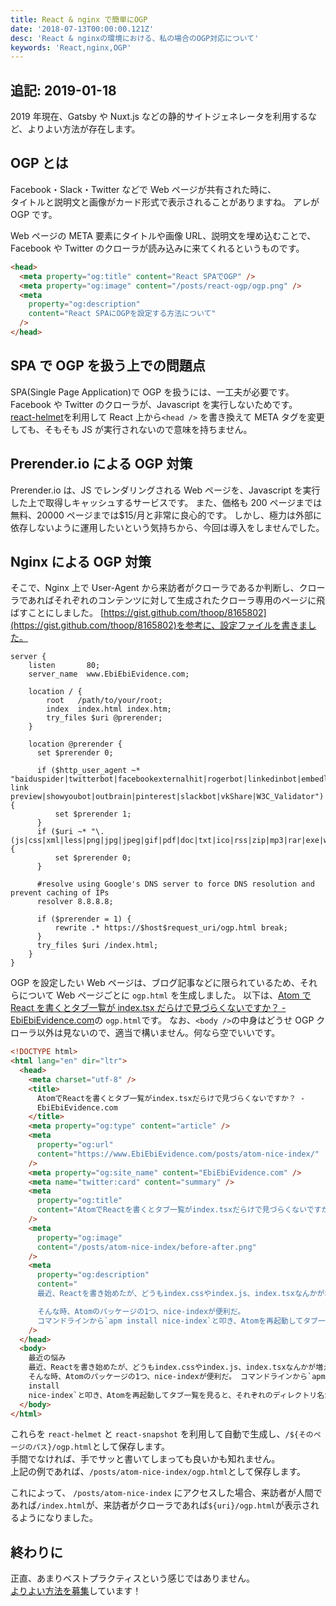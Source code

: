 ```yaml
---
title: React & nginx で簡単にOGP
date: '2018-07-13T00:00:00.121Z'
desc: 'React & nginxの環境における、私の場合のOGP対応について'
keywords: 'React,nginx,OGP'
---
```


## 追記: 2019-01-18

2019 年現在、Gatsby や Nuxt.js などの静的サイトジェネレータを利用するなど、よりよい方法が存在します。

## OGP とは

Facebook・Slack・Twitter などで Web ページが共有された時に、  
タイトルと説明文と画像がカード形式で表示されることがありますね。
アレが OGP です。

Web ページの META 要素にタイトルや画像 URL、説明文を埋め込むことで、  
Facebook や Twitter のクローラが読み込みに来てくれるというものです。

```html
<head>
  <meta property="og:title" content="React SPAでOGP" />
  <meta property="og:image" content="/posts/react-ogp/ogp.png" />
  <meta
    property="og:description"
    content="React SPAにOGPを設定する方法について"
  />
</head>
```

## SPA で OGP を扱う上での問題点

SPA(Single Page Application)で OGP を扱うには、一工夫が必要です。Facebook や Twitter のクローラが、Javascript を実行しないためです。  
[react-helmet](https://github.com/nfl/react-helmet)を利用して React 上から`<head />` を書き換えて META タグを変更しても、そもそも JS が実行されないので意味を持ちません。

## Prerender.io による OGP 対策

Prerender.io は、JS でレンダリングされる Web ページを、Javascript を実行した上で取得しキャッシュするサービスです。
また、価格も 200 ページまでは無料、20000 ページまでは\$15/月と非常に良心的です。
しかし、極力は外部に依存しないように運用したいという気持ちから、今回は導入をしませんでした。

## Nginx による OGP 対策

そこで、Nginx 上で User-Agent から来訪者がクローラであるか判断し、クローラであればそれぞれのコンテンツに対して生成されたクローラ専用のページに飛ばすことにしました。
[https://gist.github.com/thoop/8165802](https://gist.github.com/thoop/8165802)を参考に、設定ファイルを書きました。

```nginx
server {
    listen       80;
    server_name  www.EbiEbiEvidence.com;

    location / {
        root   /path/to/your/root;
        index  index.html index.htm;
        try_files $uri @prerender;
    }

    location @prerender {
      set $prerender 0;

      if ($http_user_agent ~* "baiduspider|twitterbot|facebookexternalhit|rogerbot|linkedinbot|embedly|quora link preview|showyoubot|outbrain|pinterest|slackbot|vkShare|W3C_Validator") {
          set $prerender 1;
      }
      if ($uri ~* "\.(js|css|xml|less|png|jpg|jpeg|gif|pdf|doc|txt|ico|rss|zip|mp3|rar|exe|wmv|doc|avi|ppt|mpg|mpeg|tif|wav|mov|psd|ai|xls|mp4|m4a|swf|dat|dmg|iso|flv|m4v|torrent|ttf|woff|svg|eot)") {
          set $prerender 0;
      }

      #resolve using Google's DNS server to force DNS resolution and prevent caching of IPs
      resolver 8.8.8.8;

      if ($prerender = 1) {
          rewrite .* https://$host$request_uri/ogp.html break;
      }
      try_files $uri /index.html;
    }
}
```

OGP を設定したい Web ページは、ブログ記事などに限られているため、それらについて Web ページごとに `ogp.html` を生成しました。
以下は、[Atom で React を書くとタブ一覧が index.tsx だらけで見づらくないですか？ - EbiEbiEvidence.com](https://www.EbiEbiEvidence.com/posts/atom-nice-index/)の `ogp.html`です。
なお、`<body />`の中身はどうせ OGP クローラ以外は見ないので、適当で構いません。何なら空でいいです。

```html
<!DOCTYPE html>
<html lang="en" dir="ltr">
  <head>
    <meta charset="utf-8" />
    <title>
      AtomでReactを書くとタブ一覧がindex.tsxだらけで見づらくないですか？ -
      EbiEbiEvidence.com
    </title>
    <meta property="og:type" content="article" />
    <meta
      property="og:url"
      content="https://www.EbiEbiEvidence.com/posts/atom-nice-index/"
    />
    <meta property="og:site_name" content="EbiEbiEvidence.com" />
    <meta name="twitter:card" content="summary" />
    <meta
      property="og:title"
      content="AtomでReactを書くとタブ一覧がindex.tsxだらけで見づらくないですか？"
    />
    <meta
      property="og:image"
      content="/posts/atom-nice-index/before-after.png"
    />
    <meta
      property="og:description"
      content="
      最近、Reactを書き始めたが、どうもindex.cssやindex.js、index.tsxなんかが増えてしまう。そんな状態でAtomでReactを書こうとすれば、たちまち`index.js`のタブだらけになってしまう。

      そんな時、Atomのパッケージの1つ、nice-indexが便利だ。
      コマンドラインから`apm install nice-index`と叩き、Atomを再起動してタブ一覧を見ると、それぞれのディレクトリ名が表示されるようになり、非常に見やすくなった。"
    />
  </head>
  <body>
    最近の悩み
    最近、Reactを書き始めたが、どうもindex.cssやindex.js、index.tsxなんかが増えてしまう。そんな状態でAtomでReactを書こうとすれば、たちまち`index.js`のタブだらけになってしまう。
    そんな時、Atomのパッケージの1つ、nice-indexが便利だ。 コマンドラインから`apm
    install
    nice-index`と叩き、Atomを再起動してタブ一覧を見ると、それぞれのディレクトリ名が表示されるようになり、非常に見やすくなった。
  </body>
</html>
```

これらを `react-helmet` と `react-snapshot` を利用して自動で生成し、`/${そのページのパス}/ogp.html`として保存します。  
手間でなければ、手でサッと書いてしまっても良いかも知れません。  
上記の例であれば、`/posts/atom-nice-index/ogp.html`として保存します。

これによって、 `/posts/atom-nice-index` にアクセスした場合、来訪者が人間であれば`/index.html`が、来訪者がクローラであれば`${uri}/ogp.html`が表示されるようになりました。

## 終わりに

正直、あまりベストプラクティスという感じではありません。  
[よりよい方法を募集](https://twitter.com/EbiEbiEvidence)しています！
